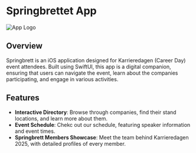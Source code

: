 # Springbrettet App

![App Logo](./path-to-your-app-logo.png) 

## Overview

Springbrett is an iOS application designed for Karrieredagen (Career Day) event attendees. Built using SwiftUI, this app is a digital companion, ensuring that users can navigate the event, learn about the companies participating, and engage in various activities.

## Features

- **Interactive Directory**: Browse through companies, find their stand locations, and learn more about them.
- **Event Schedule**: Chekc out our schedule, featuring speaker information and event times.
- **Springbrett Members Showcase**: Meet the team behind Karrieredagen 2025, with detailed profiles of every member.

